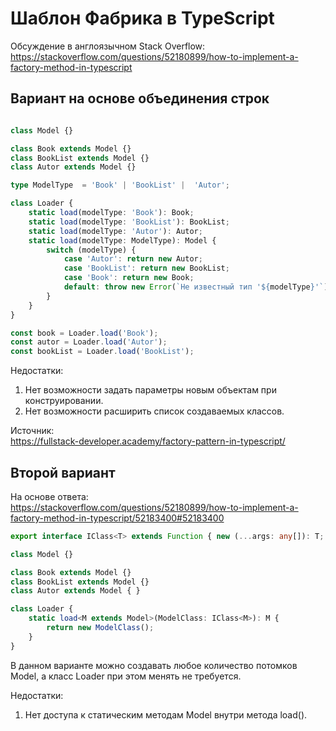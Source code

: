 Шаблон Фабрика в TypeScript
===========================

Обсуждение в англоязычном Stack Overflow:  
https://stackoverflow.com/questions/52180899/how-to-implement-a-factory-method-in-typescript  

Вариант на основе объединения строк
-----------------------------------

```typescript

class Model {}

class Book extends Model {}
class BookList extends Model {}
class Autor extends Model {}

type ModelType  = 'Book' | 'BookList' |  'Autor';

class Loader {
	static load(modelType: 'Book'): Book;
	static load(modelType: 'BookList'): BookList;
	static load(modelType: 'Autor'): Autor;
	static load(modelType: ModelType): Model {
		switch (modelType) {
			case 'Autor': return new Autor;
			case 'BookList': return new BookList;
			case 'Book': return new Book;
			default: throw new Error(`Не известный тип '${modelType}'`);
		}
	}
}

const book = Loader.load('Book');
const autor = Loader.load('Autor');
const bookList = Loader.load('BookList');
```

Недостатки:  
1) Нет возможности задать параметры новым объектам при конструировании.  
2) Нет возможности расширить список создаваемых классов.  

Источник:  
https://fullstack-developer.academy/factory-pattern-in-typescript/  

Второй вариант
--------------

На основе ответа:  
https://stackoverflow.com/questions/52180899/how-to-implement-a-factory-method-in-typescript/52183400#52183400

```typescript
export interface IClass<T> extends Function { new (...args: any[]): T; }

class Model {}

class Book extends Model {}
class BookList extends Model {}
class Autor extends Model { }

class Loader {
    static load<M extends Model>(ModelClass: IClass<M>): M {
        return new ModelClass();
    }
}
```

В данном варианте можно создавать любое количество потомков Model, а класс Loader при этом менять не требуется.

Недостатки:  
1) Нет доступа к статическим методам Model внутри метода load().  
